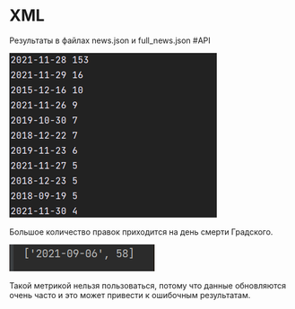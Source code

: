 # XML
Результаты в файлах news.json и full_news.json
#API

![Правки Градский](img_2.png)

Большое количество правок приходится на день смерти Градского.

![Правка Бельмондо](img.png)

Такой метрикой нельзя пользоваться, потому что данные обновляются очень часто и это может
привести к ошибочным результатам.
